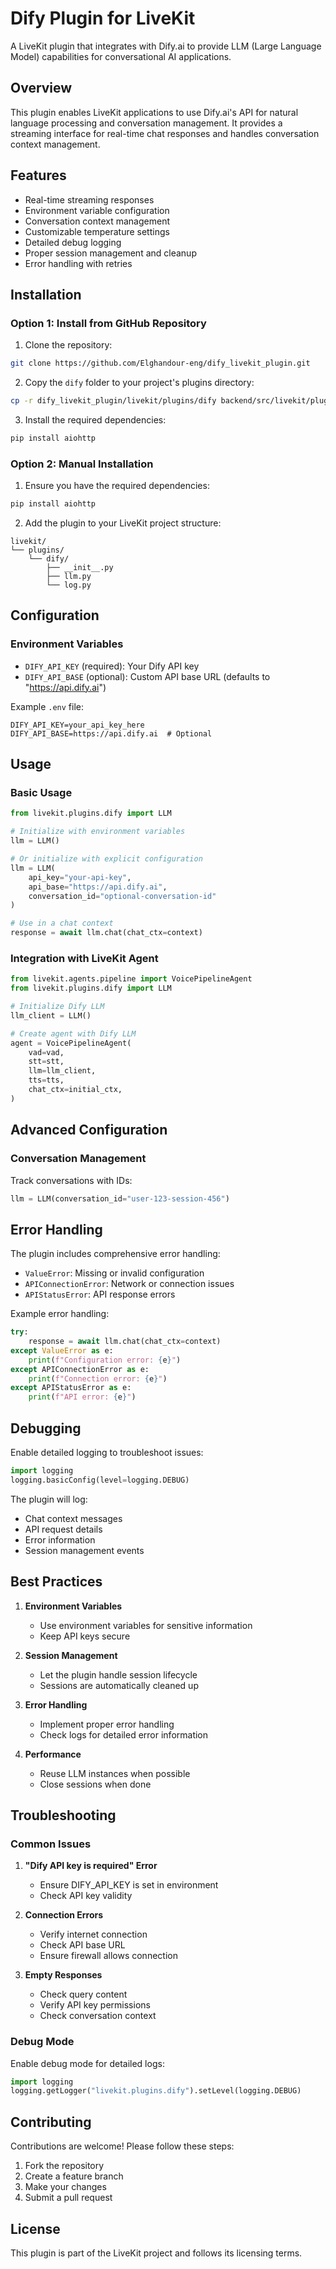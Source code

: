 # Dify Plugin for LiveKit

A LiveKit plugin that integrates with Dify.ai to provide LLM (Large Language Model) capabilities for conversational AI applications.

## Overview

This plugin enables LiveKit applications to use Dify.ai's API for natural language processing and conversation management. It provides a streaming interface for real-time chat responses and handles conversation context management.

## Features

- Real-time streaming responses
- Environment variable configuration
- Conversation context management
- Customizable temperature settings
- Detailed debug logging
- Proper session management and cleanup
- Error handling with retries

## Installation

### Option 1: Install from GitHub Repository

1. Clone the repository:
```bash
git clone https://github.com/Elghandour-eng/dify_livekit_plugin.git
```

2. Copy the `dify` folder to your project's plugins directory:
```bash
cp -r dify_livekit_plugin/livekit/plugins/dify backend/src/livekit/plugins/
```

3. Install the required dependencies:
```bash
pip install aiohttp
```

### Option 2: Manual Installation

1. Ensure you have the required dependencies:
```bash
pip install aiohttp
```

2. Add the plugin to your LiveKit project structure:
```
livekit/
└── plugins/
    └── dify/
        ├── __init__.py
        ├── llm.py
        └── log.py
```

## Configuration

### Environment Variables

- `DIFY_API_KEY` (required): Your Dify API key
- `DIFY_API_BASE` (optional): Custom API base URL (defaults to "https://api.dify.ai")

Example `.env` file:
```env
DIFY_API_KEY=your_api_key_here
DIFY_API_BASE=https://api.dify.ai  # Optional
```

## Usage

### Basic Usage

```python
from livekit.plugins.dify import LLM

# Initialize with environment variables
llm = LLM()

# Or initialize with explicit configuration
llm = LLM(
    api_key="your-api-key",
    api_base="https://api.dify.ai",
    conversation_id="optional-conversation-id"
)

# Use in a chat context
response = await llm.chat(chat_ctx=context)
```

### Integration with LiveKit Agent

```python
from livekit.agents.pipeline import VoicePipelineAgent
from livekit.plugins.dify import LLM

# Initialize Dify LLM
llm_client = LLM()

# Create agent with Dify LLM
agent = VoicePipelineAgent(
    vad=vad,
    stt=stt,
    llm=llm_client,
    tts=tts,
    chat_ctx=initial_ctx,
)
```

## Advanced Configuration

### Conversation Management

Track conversations with IDs:

```python
llm = LLM(conversation_id="user-123-session-456")
```

## Error Handling

The plugin includes comprehensive error handling:

- `ValueError`: Missing or invalid configuration
- `APIConnectionError`: Network or connection issues
- `APIStatusError`: API response errors

Example error handling:

```python
try:
    response = await llm.chat(chat_ctx=context)
except ValueError as e:
    print(f"Configuration error: {e}")
except APIConnectionError as e:
    print(f"Connection error: {e}")
except APIStatusError as e:
    print(f"API error: {e}")
```

## Debugging

Enable detailed logging to troubleshoot issues:

```python
import logging
logging.basicConfig(level=logging.DEBUG)
```

The plugin will log:
- Chat context messages
- API request details
- Error information
- Session management events

## Best Practices

1. **Environment Variables**
   - Use environment variables for sensitive information
   - Keep API keys secure

2. **Session Management**
   - Let the plugin handle session lifecycle
   - Sessions are automatically cleaned up

3. **Error Handling**
   - Implement proper error handling
   - Check logs for detailed error information

4. **Performance**
   - Reuse LLM instances when possible
   - Close sessions when done

## Troubleshooting

### Common Issues

1. **"Dify API key is required" Error**
   - Ensure DIFY_API_KEY is set in environment
   - Check API key validity

2. **Connection Errors**
   - Verify internet connection
   - Check API base URL
   - Ensure firewall allows connection

3. **Empty Responses**
   - Check query content
   - Verify API key permissions
   - Check conversation context

### Debug Mode

Enable debug mode for detailed logs:

```python
import logging
logging.getLogger("livekit.plugins.dify").setLevel(logging.DEBUG)
```

## Contributing

Contributions are welcome! Please follow these steps:

1. Fork the repository
2. Create a feature branch
3. Make your changes
4. Submit a pull request

## License

This plugin is part of the LiveKit project and follows its licensing terms.